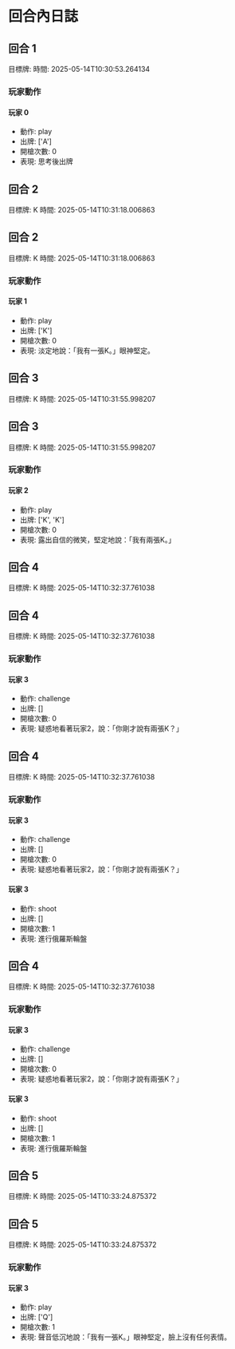 # 回合內日誌


## 回合 1
目標牌: 
時間: 2025-05-14T10:30:53.264134

### 玩家動作

#### 玩家 0
- 動作: play
- 出牌: ['A']
- 開槍次數: 0
- 表現: 思考後出牌
## 回合 2
目標牌: K
時間: 2025-05-14T10:31:18.006863


## 回合 2
目標牌: K
時間: 2025-05-14T10:31:18.006863

### 玩家動作

#### 玩家 1
- 動作: play
- 出牌: ['K']
- 開槍次數: 0
- 表現: 淡定地說：「我有一張K。」眼神堅定。
## 回合 3
目標牌: K
時間: 2025-05-14T10:31:55.998207


## 回合 3
目標牌: K
時間: 2025-05-14T10:31:55.998207

### 玩家動作

#### 玩家 2
- 動作: play
- 出牌: ['K', 'K']
- 開槍次數: 0
- 表現: 露出自信的微笑，堅定地說：「我有兩張K。」
## 回合 4
目標牌: K
時間: 2025-05-14T10:32:37.761038


## 回合 4
目標牌: K
時間: 2025-05-14T10:32:37.761038

### 玩家動作

#### 玩家 3
- 動作: challenge
- 出牌: []
- 開槍次數: 0
- 表現: 疑惑地看著玩家2，說：「你剛才說有兩張K？」
## 回合 4
目標牌: K
時間: 2025-05-14T10:32:37.761038

### 玩家動作

#### 玩家 3
- 動作: challenge
- 出牌: []
- 開槍次數: 0
- 表現: 疑惑地看著玩家2，說：「你剛才說有兩張K？」

#### 玩家 3
- 動作: shoot
- 出牌: []
- 開槍次數: 1
- 表現: 進行俄羅斯輪盤
## 回合 4
目標牌: K
時間: 2025-05-14T10:32:37.761038

### 玩家動作

#### 玩家 3
- 動作: challenge
- 出牌: []
- 開槍次數: 0
- 表現: 疑惑地看著玩家2，說：「你剛才說有兩張K？」

#### 玩家 3
- 動作: shoot
- 出牌: []
- 開槍次數: 1
- 表現: 進行俄羅斯輪盤
## 回合 5
目標牌: K
時間: 2025-05-14T10:33:24.875372


## 回合 5
目標牌: K
時間: 2025-05-14T10:33:24.875372

### 玩家動作

#### 玩家 3
- 動作: play
- 出牌: ['Q']
- 開槍次數: 1
- 表現: 聲音低沉地說：「我有一張K。」眼神堅定，臉上沒有任何表情。